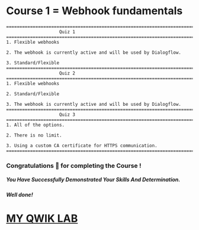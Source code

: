 # Course 1 = Webhook fundamentals

```
===========================================================================================
					Quiz 1 
===========================================================================================
1. Flexible webhooks

2. The webhook is currently active and will be used by Dialogflow.

3. Standard/Flexible
===========================================================================================
					Quiz 2
===========================================================================================
1. Flexible webhooks

2. Standard/Flexible

3. The webhook is currently active and will be used by Dialogflow.
===========================================================================================
					Quiz 3 
===========================================================================================
1. All of the options.

2. There is no limit.

3. Using a custom CA certificate for HTTPS communication.
===========================================================================================
```

### Congratulations 🎉 for completing the Course !

##### *You Have Successfully Demonstrated Your Skills And Determination.*

#### *Well done!*

# [MY QWIK LAB](https://www.youtube.com/@MyQwiklab)
